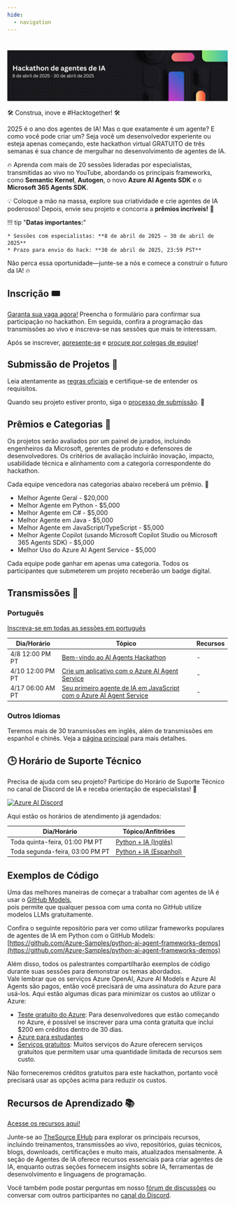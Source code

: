 ```yaml
---
hide:
  - navigation
---
```


# 

<img alt="AI Agents Hackathon 2025" src="../media/banner_pt.png">

🛠️ Construa, inove e #Hacktogether! 🛠️
 
2025 é o ano dos agentes de IA! Mas o que exatamente é um agente? E como você pode criar um? Seja você um desenvolvedor experiente ou esteja apenas começando, este hackathon virtual GRATUITO de três semanas é sua chance de mergulhar no desenvolvimento de agentes de IA.

🔥 Aprenda com mais de 20 sessões lideradas por especialistas, transmitidas ao vivo no YouTube, abordando os principais frameworks, como **Semantic Kernel**, **Autogen**, o novo **Azure AI Agents SDK** e o **Microsoft 365 Agents SDK**.

 
💡 Coloque a mão na massa, explore sua criatividade e crie agentes de IA poderosos! Depois, envie seu projeto e concorra a **prêmios incríveis!** 💸

!!! tip "**Datas importantes:**"

    * Sessões com especialistas: **8 de abril de 2025 – 30 de abril de 2025**
    * Prazo para envio do hack: **30 de abril de 2025, 23:59 PST**

Não perca essa oportunidade—junte-se a nós e comece a construir o futuro da IA! 🔥

## Inscrição 🎟️

[Garanta sua vaga agora!](https://developer.microsoft.com/reactor/events/25323/) Preencha o formulário para confirmar sua participação no hackathon. Em seguida, confira a programação das transmissões ao vivo e inscreva-se nas sessões que mais te interessam.

Após se inscrever, [apresente-se](https://github.com/microsoft/AI_Agents_Hackathon/discussions/5) e [procure por colegas de equipe](https://github.com/microsoft/AI_Agents_Hackathon/discussions/4)!

## Submissão de Projetos 🚀

Leia atentamente as [regras oficiais](rules.md) e certifique-se de entender os requisitos.

Quando seu projeto estiver pronto, siga o [processo de submissão](submission.md). 📝

## Prêmios e Categorias 🏅

Os projetos serão avaliados por um painel de jurados, incluindo engenheiros da Microsoft, gerentes de produto e defensores de desenvolvedores. Os critérios de avaliação incluirão inovação, impacto, usabilidade técnica e alinhamento com a categoria correspondente do hackathon.

Cada equipe vencedora nas categorias abaixo receberá um prêmio. 💸

* Melhor Agente Geral - $20,000
* Melhor Agente em Python - $5,000
* Melhor Agente em C# - $5,000
* Melhor Agente em Java - $5,000
* Melhor Agente em JavaScript/TypeScript - $5,000
* Melhor Agente Copilot (usando Microsoft Copilot Studio ou Microsoft 365 Agents SDK) - $5,000
* Melhor Uso do Azure AI Agent Service - $5,000

Cada equipe pode ganhar em apenas uma categoria.
Todos os participantes que submeterem um projeto receberão um badge digital.

## Transmissões 📅

### Português

[Inscreva-se em todas as sessões em português](https://developer.microsoft.com/reactor/series/S-1513)

| Dia/Horário           | Tópico                    | Recursos                 |
| --------------------- | ------------------------- | ------------------------- |
| 4/8 12:00 PM PT | [Bem-vindo ao AI Agents Hackathon](https://developer.microsoft.com/reactor/events/25368) | - |
| 4/10 12:00 PM PT | [Crie um aplicativo com o Azure AI Agent Service](https://developer.microsoft.com/reactor/events/25367) | - |
| 4/17 06:00 AM PT | [Seu primeiro agente de IA em JavaScript com o Azure AI Agent Service](https://developer.microsoft.com/reactor/events/25439/) | - |

### Outros Idiomas

Teremos mais de 30 transmissões em inglês, além de transmissões em espanhol e chinês. Veja a [página principal](/AI_Agents_Hackathon/) para mais detalhes.

## 🕒 Horário de Suporte Técnico

Precisa de ajuda com seu projeto? Participe do Horário de Suporte Técnico no canal de Discord de IA e receba orientação de especialistas! 🚀

[![Azure AI Discord](https://dcbadge.limes.pink/api/server/kzRShWzttr)](https://discord.gg/ZkEG5GYfGU)

Aqui estão os horários de atendimento já agendados:

| Dia/Horário           | Tópico/Anfitriões                          |
| --------------------- | ---------------------------------------- |
| Toda quinta-feira, 01:00 PM PT | [Python + IA (Inglês)](http://aka.ms/aipython/oh)
| Toda segunda-feira, 03:00 PM PT | [Python + IA (Espanhol)](https://aka.ms/pythonia/oh)

## Exemplos de Código

Uma das melhores maneiras de começar a trabalhar com agentes de IA é usar o [GitHub Models](https://github.com/marketplace/models),  
pois permite que qualquer pessoa com uma conta no GitHub utilize modelos LLMs gratuitamente.

Confira o seguinte repositório para ver como utilizar frameworks populares de agentes de IA em Python com o GitHub Models:  
[https://github.com/Azure-Samples/python-ai-agent-frameworks-demos](https://github.com/Azure-Samples/python-ai-agent-frameworks-demos)

Além disso, todos os palestrantes compartilharão exemplos de código durante suas sessões para demonstrar os temas abordados.  
Vale lembrar que os serviços Azure OpenAI, Azure AI Models e Azure AI Agents são pagos, então você precisará de uma assinatura do Azure para usá-los. Aqui estão algumas dicas para minimizar os custos ao utilizar o Azure:

* [Teste gratuito do Azure](https://azure.microsoft.com/pricing/purchase-options/azure-account): Para desenvolvedores que estão começando no Azure, é possível se inscrever para uma conta gratuita que inclui $200 em créditos dentro de 30 dias.
* [Azure para estudantes](https://azure.microsoft.com/free/students)  
* [Serviços gratuitos](https://azure.microsoft.com/pricing/free-services/): Muitos serviços do Azure oferecem serviços gratuitos que permitem usar uma quantidade limitada de recursos sem custo.

Não forneceremos créditos gratuitos para este hackathon, portanto você precisará usar as opções acima para reduzir os custos.

## Recursos de Aprendizado 📚

[Acesse os recursos aqui!](https://aka.ms/AIAgent_Skilling)

Junte-se ao [TheSource EHub](https://aka.ms/thesource/ai_agents) para explorar os principais recursos, incluindo treinamentos, transmissões ao vivo, repositórios, guias técnicos, blogs, downloads, certificações e muito mais, atualizados mensalmente. A seção de Agentes de IA oferece recursos essenciais para criar agentes de IA, enquanto outras seções fornecem insights sobre IA, ferramentas de desenvolvimento e linguagens de programação.

Você também pode postar perguntas em nosso [fórum de discussões](https://github.com/microsoft/AI_Agents_Hackathon/discussions) ou conversar com outros participantes no [canal do Discord](https://discord.gg/ZkEG5GYfGU).
